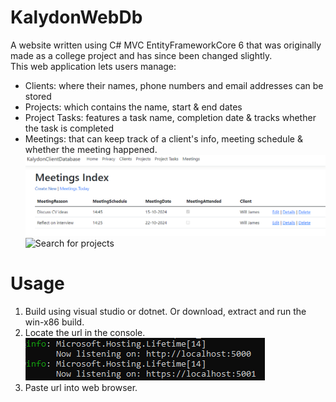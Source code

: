# KalydonWebDb  

A website written using C# MVC EntityFrameworkCore 6 that was originally made as a college project and has since been changed slightly.  
This web application lets users manage:  
* Clients: where their names, phone numbers and email addresses can be stored  
* Projects: which contains the name, start & end dates  
* Project Tasks: features a task name, completion date & tracks whether the task is completed  
* Meetings: that can keep track of a client's info, meeting schedule & whether the meeting happened.  
![Meetings Table](meetings.png)  
![Search for projects](find_projects.png)  
# Usage  
1. Build using visual studio or dotnet. Or download, extract and run the win-x86 build.    
2. Locate the url in the console.  
![Localhost](localhost.png)  
3. Paste url into web browser.  
